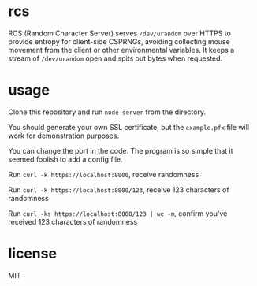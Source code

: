 # rcs

RCS (Random Character Server) serves `/dev/urandom` over HTTPS to provide entropy for client-side CSPRNGs, avoiding collecting mouse movement from the client or other environmental variables. It keeps a stream of `/dev/urandom` open and spits out bytes when requested.

# usage

Clone this repository and run `node server` from the directory.

You should generate your own SSL certificate, but the `example.pfx` file will work for demonstration purposes.

You can change the port in the code. The program is so simple that it seemed foolish to add a config file.

Run `curl -k https://localhost:8000`, receive randomness

Run `curl -k https://localhost:8000/123`, receive 123 characters of randomness

Run `curl -ks https://localhost:8000/123 | wc -m`, confirm you've received 123 characters of randomness

# license

MIT
